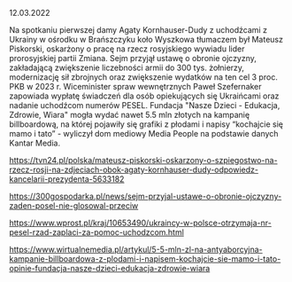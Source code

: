 12.03.2022

Na spotkaniu pierwszej damy Agaty Kornhauser-Dudy z uchodźcami z Ukrainy w ośrodku w Brańszczyku koło Wyszkowa tłumaczem był Mateusz Piskorski, oskarżony o pracę na rzecz rosyjskiego wywiadu lider prorosyjskiej partii Zmiana. Sejm przyjął ustawę o obronie ojczyzny, zakładającą zwiększenie liczebności armii do 300 tys. żołnierzy, modernizację sił zbrojnych oraz zwiększenie wydatków na ten cel 3 proc. PKB w 2023 r. Wiceminister spraw wewnętrznych Paweł Szefernaker zapowiada wypłatę świadczeń dla osób opiekujących się Ukraińcami oraz nadanie uchodźcom numerów PESEL. Fundacja "Nasze Dzieci - Edukacja, Zdrowie, Wiara" mogła wydać nawet 5.5 mln złotych na kampanię billboardową, na której pojawiły się grafiki z płodami i napisy “kochajcie się mamo i tato” - wyliczył dom mediowy Media People na podstawie danych Kantar Media.

https://tvn24.pl/polska/mateusz-piskorski-oskarzony-o-szpiegostwo-na-rzecz-rosji-na-zdjeciach-obok-agaty-kornhauser-dudy-odpowiedz-kancelarii-prezydenta-5633182

https://300gospodarka.pl/news/sejm-przyjal-ustawe-o-obronie-ojczyzny-zaden-posel-nie-glosowal-przeciw

https://www.wprost.pl/kraj/10653490/ukraincy-w-polsce-otrzymaja-nr-pesel-rzad-zaplaci-za-pomoc-uchodzcom.html

https://www.wirtualnemedia.pl/artykul/5-5-mln-zl-na-antyaborcyjna-kampanie-billboardowa-z-plodami-i-napisem-kochajcie-sie-mamo-i-tato-opinie-fundacja-nasze-dzieci-edukacja-zdrowie-wiara